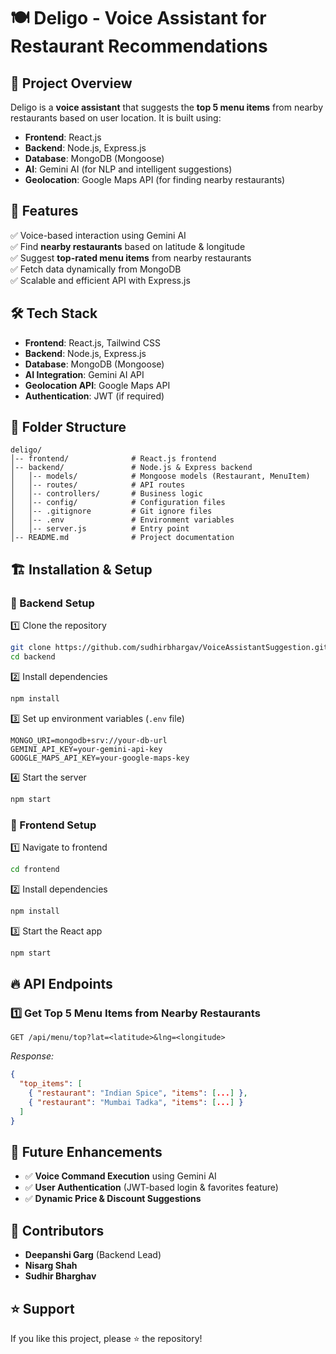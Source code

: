 # 🍽️ Deligo - Voice Assistant for Restaurant Recommendations

## 🚀 Project Overview
Deligo is a **voice assistant** that suggests the **top 5 menu items** from nearby restaurants based on user location. It is built using:
- **Frontend**: React.js
- **Backend**: Node.js, Express.js
- **Database**: MongoDB (Mongoose)
- **AI**: Gemini AI (for NLP and intelligent suggestions)
- **Geolocation**: Google Maps API (for finding nearby restaurants)

## 🎯 Features
✅ Voice-based interaction using Gemini AI  
✅ Find **nearby restaurants** based on latitude & longitude  
✅ Suggest **top-rated menu items** from nearby restaurants  
✅ Fetch data dynamically from MongoDB  
✅ Scalable and efficient API with Express.js  

## 🛠️ Tech Stack
- **Frontend**: React.js, Tailwind CSS
- **Backend**: Node.js, Express.js
- **Database**: MongoDB (Mongoose)
- **AI Integration**: Gemini AI API
- **Geolocation API**: Google Maps API
- **Authentication**: JWT (if required)

## 📂 Folder Structure
```
deligo/
│-- frontend/              # React.js frontend
│-- backend/               # Node.js & Express backend
│   │-- models/            # Mongoose models (Restaurant, MenuItem)
│   │-- routes/            # API routes
│   │-- controllers/       # Business logic
│   │-- config/            # Configuration files
│   │-- .gitignore         # Git ignore files
│   │-- .env               # Environment variables
│   │-- server.js          # Entry point
│-- README.md              # Project documentation
```

## 🏗️ Installation & Setup
### 🔹 Backend Setup
1️⃣ Clone the repository
```bash
git clone https://github.com/sudhirbhargav/VoiceAssistantSuggestion.git
cd backend
```
2️⃣ Install dependencies
```bash
npm install
```
3️⃣ Set up environment variables (`.env` file)
```plaintext
MONGO_URI=mongodb+srv://your-db-url
GEMINI_API_KEY=your-gemini-api-key
GOOGLE_MAPS_API_KEY=your-google-maps-key
```
4️⃣ Start the server
```bash
npm start
```

### 🔹 Frontend Setup
1️⃣ Navigate to frontend
```bash
cd frontend
```
2️⃣ Install dependencies
```bash
npm install
```
3️⃣ Start the React app
```bash
npm start
```

## 🔥 API Endpoints
### **1️⃣ Get Top 5 Menu Items from Nearby Restaurants**
```http
GET /api/menu/top?lat=<latitude>&lng=<longitude>
```
_Response:_
```json
{
  "top_items": [
    { "restaurant": "Indian Spice", "items": [...] },
    { "restaurant": "Mumbai Tadka", "items": [...] }
  ]
}
```

## 📌 Future Enhancements
- ✅ **Voice Command Execution** using Gemini AI
- ✅ **User Authentication** (JWT-based login & favorites feature)
- ✅ **Dynamic Price & Discount Suggestions**

## 🤝 Contributors
- **Deepanshi Garg** (Backend Lead)
- **Nisarg Shah**
- **Sudhir Bharghav**

## ⭐ Support
If you like this project, please ⭐ the repository!

